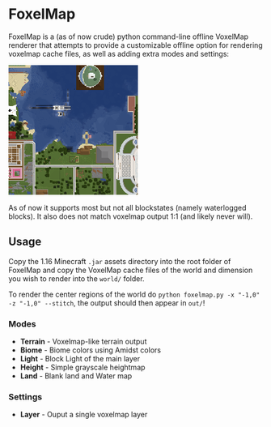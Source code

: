# FoxelMap

FoxelMap is a (as of now crude) python command-line offline VoxelMap renderer that attempts to provide a customizable offline option for rendering voxelmap cache files, as well as adding extra modes and settings:

![example](debug_render_tile.png)

As of now it supports most but not all blockstates (namely waterlogged blocks). It also does not match voxelmap output 1:1 (and likely never will).

## Usage

Copy the 1.16 Minecraft `.jar` assets directory into the root folder of FoxelMap and copy the VoxelMap cache files of the world and dimension you wish to render into the `world/` folder.

To render the center regions of the world do `python foxelmap.py -x "-1,0" -z "-1,0" --stitch`, the output should then appear in `out/`!

### Modes
* **Terrain** - Voxelmap-like terrain output
* **Biome** - Biome colors using Amidst colors
* **Light** - Block Light of the main layer
* **Height** - Simple grayscale heightmap
* **Land** - Blank land and Water map

### Settings
* **Layer** - Ouput a single voxelmap layer
